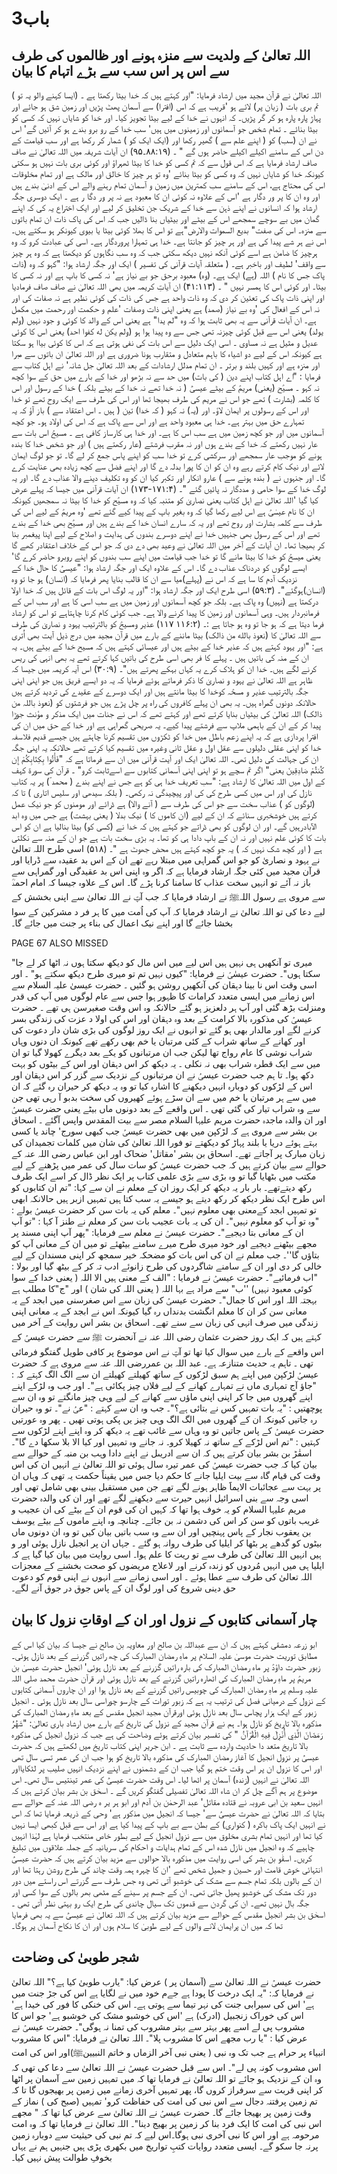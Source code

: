 # باب3

## اللہ تعالیٰ کے ولدیت سے منزہ ہونے اور ظالموں کی طرف سے اس پر اس سب سے بڑے اتہام کا بیان

اللہ تعالیٰ نے قرآن مجید میں ارشاد فرمایا:
"اور کہتے ہیں کہ خدا بیٹا رکھتا ہے ۔ (ایسا کہنے والو یہ تو ) تم بری بات ( زبان پر) لائے ہو 'قریب ہے کہ اس (افترا) سے آسمان پھٹ پڑیں اور زمین شق ہو جائے اور پہاڑ پارہ پارہ ہو کر گر پڑیں۔ کہ انہوں نے خدا کے لیے بیٹا تجویز کیا۔ اور خدا کو شایاں نہیں کہ کسی کو بیٹا بنائے ۔ تمام شخص جو آسمانوں اور زمینوں میں ہیں' سب خدا کے رو برو بندے ہو کر آئیں گے' اس نے ان (سب) کو ( اپنے علم سے ) گھیر رکھا اور (ایک ایک کو ) شمار کر رکھا ہے اور سب قیامت کے دن اس کے سامنے اکیلے اکیلے حاضر ہوں گے " ۔ (۸۸:۱۹۔۹۵)
ان آیات شریفہ میں اللہ تعالیٰ نے صاف صاف ارشاد فرمایا ہے کہ اس قول سے کہ تم کسی کو خدا کا بیٹا ٹھہراؤ اور کوئی بری بات نہیں ہو سکتی کیونکہ خدا کو شایاں نہیں کہ وہ کسی کو بیٹا بنائے 'وہ تو ہر چیز کا خالق اور مالک ہے اور تمام مخلوقات اس کی محتاج ہے، اس کے سامنے سب کمترین میں زمین و آسمان تمام رہنے والے اس کے ادنیٰ بندے ہیں اور وہ ان کا پر ور دگار ہے 'اس کے علاوہ نہ کوئی ان کا معبود ہے نہ پر ور دگا ر ہے ۔
 ایک دوسری جگہ ارشاد ہوا کہ انسانوں نے اپنے ذہن سے خدا کے شریک جن تخلیق کر لیے اور ایک اختراع یہ کی کہ اپنے گمان میں بے سوچے سمجھے اس کے بیٹے اور بیٹیاں بنا ڈالیں جب کہ اس کی پاک ذات ان تمام باتوں سے منزہ۔ اس کی صفت" بديع السموات والارض"ہے تو اس کا بھلا کوئی بیٹا یا بیوی کیونکر ہو سکتے ہیں۔ اس نے ہر شے پیدا کی ہے اور ہر چیز کو جانتا ہے۔ خدا ہی تمہارا پروردگار ہے۔ اسی کی عبادت کرو کہ وہ ہرچیز کا ضامن ہے اسے کوئی آنکھ نہیں دیکھ سکتی جب کہ وہ سب نگاہوں کو دیکھتا ہے کہ وہ ہر چیز سے واقف' لطیف اور باخبر ہے۔ ( متعلقہ آیات قرآنی کی تفسیر )
ایک اور جگہ ارشاد ہوا:
"کہو کہ وہ (ذات پاک جس کا نام ) اللہ (ہے) ایک ہے۔ (وہ) معبود برحق جو بے نیاز ہے' نہ کسی کا باپ ہے اور نہ کسی کا بیٹا۔ اور کوئی اس کا ہمسر نہیں " ۔ (۴۱:۱۱۳)
 ان آیاتِ کریمہ میں بھی اللہ تعالیٰ نے صاف صاف فرمادیا اور اپنی ذات پاک کی تعئین کر دی کہ وہ ذات واحد ہے جس کی ذات کی کوئی نظیر ہے نہ صفات کی اور نہ اس کے افعال کی 'وہ بے نیاز (صمد) ہے یعنی اپنی ذات وصفات 'علم و حکمت اور رحمت میں مکمل ہے۔
ان آیات قرآنی سے یہ بھی ثابت ہوا کہ وہ "لم یدا" ہے یعنی اس کے والد کا کوئی و جود نہیں (ولم یولد) یعنی اس سے قبل کوئی چیزنہ تھی جس سے وہ پیدا ہوا ہو (ولم يكن له كفوا احد) یعنی اس کا کوئی عدیل و مثیل ہے نہ مساوی ۔ اسی ایک دلیل سے اس بات کی نفی ہوتی ہے کہ اس کا کوئی بیاا ہو سکتا ہے کیونکہ اس کے لیے دو اشیاء کا باہم متعادل و متقارب ہونا ضروری ہے اور اللہ تعالیٰ ان باتوں سے مبرا اور منزہ ہے اور کہیں بلند و برتر ۔
ان تمام مدلل ارشادات کے بعد اللہ تعالیٰ جل شانہ' نے اہل کتاب سے فرمایا :
"اے اہل کتاب اپنے دین ( کی بات) میں حد سے نہ بڑھو اور خدا کے بارے میں حق کے سوا کچھ نہ کہو ۔ مسیؑح (یعنی) مریمؑ کے بیٹے عیسیٰؑ ( نہ خدا تھے نہ خدا کے بیٹے بلکہ ) خدا کے رسول اور اس کا کلمہ (بشارت ) تھے جو اس نے مریم کی طرف بھیجا تھا اور اس کی طرف سے ایک روح تھے تو خدا اور اس کے رسولوں پر ایمان لاؤ۔ اور (یہ) نہ کہو ( کہ خدا) تین ( ہیں ۔ اس اعتقاد سے ) باز آؤ کہ یہ تمہارے حق میں بہتر ہے۔ خدا ہی معبود واحد ہے اور اس سے پاک ہے کہ اس کی اولاد ہو۔ جو کچھ آسمانوں میں اور جو کچھ زمین میں ہے سب اس کا ہے۔ اور خدا ہی کارساز کافی ہے ۔ مسیحؑ اس بات سے عار نہیں رکھتے کہ خدا کے بندے ہوں اور نہ مقرب فرشتے (عار رکھتے ہیں ) اور جو شخص خدا کا بندہ ہونے کو موجب عار سمجھے اور سرکشی کرے تو خدا سب کو اپنے پاس جمع کر لے گا۔ تو جو لوگ ایمان لائے اور نیک کام کرتے رہے وہ ان کو ان کا پورا بدلہ دے گا اور اپنے فضل سے کچھ زیادہ بھی عنایت کرے گا۔ اور جنہوں نے ( بندہ ہونے سے ) عارو انکار اور تکبر کیا ان کو وہ تکلیف دینے والا عذاب دے گا۔ اور یہ لوگ خدا کے سوا حامی و مددگار نہ پائیں گئے "۔ (۱۷۱:۴-۱۷۳)
ان آیات قرآنی میں جیسا کہ پہلے عرض کیا گیا 'اللہ تعالیٰ نے اہل کتاب یعنی نصاریٰ کو متنبہ کیا کہ وہ مسیؑح کو خدا کا بیٹا نہ سمجھیں کیونکہ ان کا نام عیسٰیؑ ہے اس لیے رکھا گیا کہ وہ بغیر باپ کے پیدا کیے گئے تھے 'وہ مریمؑ کے لیے اس کی طرف سے کلمہ بشارت اور روح تھے اور یہ کہ سارے انسان خدا کے بندے ہیں اور مسیؑح بھی خدا کے بندے تھے اور اس کے رسول بھی جنہیں خدا نے اپنے دوسرے بندوں کی ہدایت و اصلاح کے لیے اپنا پیغمبر بنا کر بھیجا تھا۔
 ان آیات کے آخر میں اللہ تعالیٰ نے وعید بھی دے دی کہ جو اس کے خلاف اعتقادر کھے گا یعنی میسحؑ کو خدا کا بیٹا مانے گا تو خدا جب قیامت میں اپنے سب بندوں کو اپنے روبرو حاضر کرے گا' ایسے لوگوں کو دردناک عذاب دے گا۔ اس کے علاوہ ایک اور جگہ ارشاد ہوا:
"عیسیٰؑ کا حال خدا کے نزدیک آدم کا سا ہے کہ اس نے (پہلے)میا سے ان کا قالب بنایا پھر فرمایا کہ (انسان) ہو جا تو
وہ (انسان)ہوگئے"۔ (۵۹:۳)
اسی طرح ایک اور جگہ ارشاد ہوا:
"اور یہ لوگ اس بات کے قائل ہیں کہ خدا اولا درکھتا ہے (نہیں) وہ پاک ہے۔ بلکہ جو کچھ آسمانوں اور زمین میں ہے سب اسی کا ہے اور سب اس کے فرمانبردار ہیں۔ وہی آسمانوں اور زمین کا پیدا کرنے والا ہے۔ جب کوئی کام کرنا چاہتاہے تو اس کو ارشاد فرما دیتا ہے کہ ہو جا تو وہ ہو جاتا ہے :۔ (۱۱۶:۲ ۱۱۷)
عذیر ومسیحؑ کو بالترتیب یہود و نصاریٰ کی طرف سے اللہ تعالیٰ کا (نعوذ بالله من ذالک) بیٹا ماننے کے بارے میں قرآن
مجید میں درج ذیل آیت بھی اُتری ہے:
"اور یہود کہتے ہیں کہ عذیر خدا کے بیٹے ہیں اور عیسائی کہتے ہیں کہ مسیح خدا کے بیٹے ہیں۔ یہ ان کے منہ کی باتیں ہیں ۔ پہلے کا فر بھی اسی طرح کی باتیں کہا کرتے تھے یہ بھی انہی کی ریس کرنے لگے ہیں۔ خدا ان کو ہلاک کرے یہ کہاں بہکے پھرتے ہیں"۔ (۳۰:۹)
 اس آیہ کریمہ میں جیسا کہ ظاہر ہے اللہ تعالیٰ نے یہود و نصاریٰ کا ذکر فرماتے ہوئے فرمایا کہ یہ دو ایسے فریق ہیں جو اپنی اپنی جگہ بالترتیب عذیر و مسحؑہ  کوخدا کا بیٹا مانتے ہیں اور ایک دوسرے کے عقیدے کی تردید کرتے ہیں حالانکہ دونوں گمراہ ہیں۔ یہ بھی ان پہلے کافروں کی راہ پر چل پڑے ہیں جو فرشتوں کو (نعوذ باللہ من ذالک) اللہ تعالیٰ کی بیٹیاں بنایا کرتے تھے اور کہتے تھے کہ اس نے جنات میں ایک مذکر و مؤنث جوڑا پیدا کر کے ان کے باہمی ملاپ سے فرشتے پیدا کیے۔ یہ صریحی گمراہی ہے اور خدا کے حق میں ان کی افترا پردازی ہے کہ یہ اپنے زعم باطل میں خدا کو ٹکڑوں میں تقسیم کرنا چاہتے ہیں جیسے قدیم فلاسفہ خدا کو اپنی عقلی دلیلوں سے عقل اول و عقل ثانی وغیرہ میں تقسیم کیا کرتے تھے حالانکہ یہ اپنی جگہ ان کی جہالت کی دلیل تھی۔ اللہ تعالیٰ ایک اور آیت قرآنی میں ان سے فرماتا ہے کہ "فَأْتُوا بِكِتَابِكُمْ إِن كُنتُمْ صَادِقِینَ یعنی" اگر تم سچے ہو تو اپنی اپنی آسمانی کتابوں سے اسےثابت کرو" ۔
قرآن کی سورۃ کہف کے اول میں اللہ تعالیٰ کا ارشاد ہے:
"سب تعریف خدا ہی کو ہے جس نے اپنے بندے ( محمد ؐ) پر یہ کتاب نازل کی اور اس میں کسی طرح کی کی  اور پیچیدگی نہ رکھی۔ ( بلکہ سیدھی اور سلیس اتاری ) تا کہ (لوگوں کو ) عذاب سخت سے جو اس کی طرف سے ( آنے والا) ہے ڈرائے اور مومنوں کو جو نیک عمل کرتے ہیں خوشخبری سنائے کہ ان کے لیے (ان کاموں کا ) نیک بدلا ( یعنی بہشت) ہے جس میں وہ ابد الآبادرہیں گے۔ اور ان لوگوں کو بھی ڈراتے جو کہتے ہیں کہ خدا نے (کسی کو) بیٹا بنالیا ہے ان کو اس بات کا کوئی علم نہیں اور نہ ان کے باپ دادا ہی کو تھا۔ یہ بڑی سخت بات ہے جو ان کے منہ سے نکلتی ہے ( اور کچھ شک نہیں کہ ) یہ جو کچھ کہتے ہیں محض جھوٹ ہے "۔ (۵۱۸)
اسی طرح اللہ تعالیٰ نے یہود و نصاریٰ کو جو اس گمراہی میں مبتلا رہے تھے ان کے اس بد عقیدہ سے ڈرایا اور قرآن مجید میں کئی جگہ ارشاد فرمایا ہے کہ اگر وہ اپنی اس بد عقیدگی اور گمراہی سے باز نہ آئے تو انہیں سخت عذاب کا سامنا کرنا پڑے گا۔ اس کے علاوہ جیسا کہ امام احمدؒ سے مروی ہے رسول اللہﷺ نے ارشاد فرمایا کہ جب آپؐ نے اللہ تعالیٰ سے اپنی بخشش کے لیے دعا کی تو اللہ تعالیٰ نے ارشاد فرمایا کہ آپ کی اُمت میں کا ہر فر د مشرکین کے سوا بخشا جائے گا اور اپنے نیک اعمال کی بناء پر جنت میں جائے گا۔

PAGE 67 ALSO MISSED

"میری تو آنکھیں ہی نہیں ہیں اس لیے میں اس مال کو دیکھ سکتا ہوں نہ اٹھا کر لے جا سکتا ہوں"۔
حضرت عیسٰیؑ نے فرمایا:
"کیوں نہیں تم تو میری طرح دیکھ سکتے ہو" ۔
اور اسی وقت اس نا بینا دہقان کی آنکھیں روشن ہو گئیں ۔
حضرت عیسیٰ علیہ السلام سے اس زمانے میں ایسی متعدد کرامات کا ظہور ہوا جس سے عام لوگوں میں آپ کی قدر ومنزلت بڑھ گئی اور آپ ہر دلعزیز ہو گئے حالانکہ وہ اس وقت صغیرسن ہی تھے ۔
 حضرت عیسیٰؑ کی مذکورہ بالا کرامت کے بعد وہ دہقان اور اس کی اولا د عزت کی زندگی بسر کرنے لگے اور مالدار بھی ہو گئے تو انہوں نے ایک روز لوگوں کی بڑی شان دار دعوت کی اور کھانے کے ساتھ شراب کے کئی مرتبان یا خم بھی رکھے تھے کیونکہ ان دنوں وہاں شراب نوشی کا عام رواج تھا لیکن جب ان مرتبانوں کو یکے بعد دیگرے کھولا گیا تو ان میں سے ایک قطرہ شراب بھی نہ نکلی ۔ یہ دیکھ کر اس دہقان اور اس کے بیٹوں کو بہت دکھ ہوا۔ تا ہم جب حضرت عیسیٰؑ نے ان مرتبانوں کے نزدیک سے گزر کر اس دہقان اور اس کے لڑکوں کو دوبارہ انہیں دیکھنے کا اشارہ کیا تو وہ یہ دیکھ کر حیران رہ گئے کہ ان میں سے ہر مرتبان یا خم میں سے ان سڑے ہوئے کھیروں کی سخت بدبو آ رہی تھی جن سے وہ شراب تیار کی گئی تھی ۔
 اس واقعے کے بعد دونوں ماں بیٹے یعنی حضرت عیسیٰؑ اور ان والدہ ماجدہ حضرت مریم علیہا السلام مصر سے بیت المقدس واپس آگئے ۔
 اسحاق بن بشر سے مروی ہے کہ لڑکپن میں بھی حضرت عیسیٰؑ جب کبھی سورج' چاند یا کسی بہتے ہوئے دریا یا بلند پہاڑ کو
دیکھتے تو فورا اللہ تعالیٰ کی شان میں کلمات تجمیدان کی زبان مبارک پر آجاتے تھے۔
 اسحاق بن بشر 'مقاتل' ضحاک اور ابن عباس رضی اللہ عنہ کے حوالے سے بیان کرتے ہیں کہ جب حضرت عیسیٰؑ کو سات سال کی عمر میں پڑھنے کے لیے مکتب میں بٹھایا گیا تو وہ بڑی سے بڑی علمی کتاب پر ایک نظر ڈال کر اسے ایک طرف رکھ دیتےتھے۔
بار بار یہ دیکھ کر ایک روز ان کے معلم نے ان سے کہا:
"تم ان کتابوں کو اس طرح ایک نظر دیکھ کر رکھ دیتے ہو جیسے یہ سب کتا ہیں تمہیں ازبر ہیں حالانکہ ابھی تو تمہیں ابجد کےمعنی بھی معلوم نہیں"۔
معلم کی یہ بات سن کر حضرت عیسیٰؑ بولے :
"وہ تو آپ کو معلوم نہیں"۔
ان کی یہ بات عجیب بات سن کر معلم نے طنز آ کہا :
"تو آپ ان کے معانی بتا دیجیے"۔
حضرت عیسیٰؑ نے معلم سے فرمایا:
"پھر آپ اپنی مسند پر مجھے بیٹھنے دیجیے اور خود میری طرح میرے سامنے بیٹھئے تو میں ان کے معانی آپ کو بتاؤں
گا''۔
جب معلم نے ان کی اس بات کو مضحکہ خیر سمجھ کر اپنی مسندان کے لیے خالی کر دی اور ان کے سامنے شاگردوں کی طرح زانوئے ادب تہ کر کے بیٹھ گیا اور بولا :
"اب فرمائیے"۔
حضرت عیسیٰؑ نے فرمایا :
"الف کے معنی ہیں الا اللہ ( یعنی خدا کے سوا کوئی معبود نہیں) ''ب" سے مراد ہے بہا اللہ ( یعنی اللہ کی شان ) اور "ج"کا مطلب ہے بہجتہ اللہ اور اس کا جمال"۔
حضرت عیسیٰؑ کی زبان سے اس صغرسنی میں ابجد کے یہ معانی سن کر ان کا معلم انگشت بدنداں رہ گیا کیونکہ اس نے ابجد کے یہ معانی اپنی زندگی میں صرف انہی کی زبان سے سنے تھے۔
اسحاق بن بشر اس روایت کے آخر میں کہتے ہیں کہ ایک روز حضرت عثمان رضی اللہ عنہ نے آنحضرت ﷺ سے حضرت عیسیٰؑ کے اس واقعے کے بارے میں سوال کیا تھا تو آپؐ نے اس موضوع پر کافی طویل گفتگو فرمائی تھی ۔ تاہم یہ حدیث
متنازعہ ہے۔
عبد اللہ بن عمررضی اللہ عنہ سے مروی ہے کہ حضرت عیسیٰؑ لڑکپن میں اپنے ہم سبق لڑکوں کے ساتھ کھیلتے کھیلتے ان سے الگ الگ کہتے کہ :
"جاؤ آج تمہاری ماں نے تمہارے کھانے کے لیے فلاں چیز پکائی ہے"۔
اور جب وہ لڑکے اپنے اپنے گھروں میں جا کر اپنی اپنی ماؤں سے کھانے کے لیے وہی چیز مانگتے تو وہ ان سے پوچھتیں :
"یہ بات تمہیں کس نے بتائی ہے؟"۔
جب وہ ان سے کہتے :
"عیٰؑ   نے"۔
تو وہ حیران رہ جاتیں کیونکہ ان کے گھروں میں الگ الگ وہی چیز یں پکی ہوتی تھیں ۔
پھر وہ عورتیں حضرت عیسیٰؑ کے پاس جاتیں تو وہ وہاں سے غائب تھے یہ دیکھ کر وہ اپنے اپنے لڑکوں سے کہتیں :
"تم اس لڑکے کے ساتھ نہ کھیلا کرو۔ نہ جانے وہ تمہیں اور کیا الا بلا سکھا دے گا"۔
 اسقٰڑ بن بشر بیان کرتے ہیں کہ ان سے ادریںل نے اپنے دادا وہب بن منبہ کے حوالے سے بیان کیا کہ جب حضرت عیسیٰؑ  کی عمر تیرہ سال ہوئی تو اللہ تعالیٰ نے انہیں ان کی اس وقت کی قیام گاہ سے بیت ایلیا جانے کا حکم دیا جس میں یقیناً حکمت یہ تھی کہ وہاں ان پر بہت سے عجائبات الایماََ ظاہر ہونے لگے تھے جن میں مستقبل بینی بھی شامل تھی اور اسی وجہ سے بنی اسرائیل انہیں حیرت سے دیکھنے لگے تھے اور ان کی والدہ حضرت مریم علیہا السلام کو یہ خوف ہوا تھا کہ کہیں ان کی قوم ان کے بیٹے کی ان عجیب و غریب باتوں کو سن کر اس کی دشمن نہ بن جائے۔ چنانچہ وہ اپنے ماموں کے بیٹے یوسف بن یعقوب نجار کے پاس پہنچیں اور ان سے وہ سب باتیں بیان کیں تو وہ ان دونوں ماں بیٹوں کو گدھے پر بٹھا کر ایلیا کی طرف روانہ ہو گئے ۔ جہاں ان پر انجیل نازل ہوئی اور و ہیں انہیں اللہ تعالیٰ کی طرف سے تو ریت کا علم ہوا۔
 اسی روایت میں بیان کیا گیا ہے کہ ایلیا ہی میں انہیں مُردوں کو زندہ کرنے اور لاعلاج مریضوں کو صحت بخشنے کے معجزات اللہ تعالیٰ کی طرف سے عطا ہوئے ۔ اور اسی زمانے سے انہوں نے اپنی قوم کو دعوت حق دینی شروع کی اور لوگ ان کے پاس جوق در جوق آنے لگے۔

## چار آسمانی کتابوں کے نزول اور ان کے اوقاتِ نزول کا بیان

ابو زرعہ دمشقی کہتے ہیں کہ ان سے عبداللہ بن صالح اور معاویہ بن صالح نے جیسا کہ بیان کیا اس کے مطابق توریت حضرت موسیٰ علیہ السلام پر ماہِ رمضان المبارک کی چھ راتیں گزرنے کے بعد نازل ہوئی۔ زبور حضرت داؤدؑ پر ماہ رمضان المبارک کی بارہ راتیں گزرنے کے بعد نازل ہوئی' انجیل حضرت عیسیٰ بن مریمؑ پر ماہِ رمضان المبارک کی اٹھارہ راتیں گزرنے کے بعد نازل ہوئی اور قرآن حضرت محمد صلی اللہ علیہ وسلم پر ماہِ رمضان المبارک کی چوبیس راتیں گزرنے کے بعد نازل ہوا اور ان چاروں آسمانی کتابوں کے نزول کے درمیانی فصل کی ترتیب یہ ہے کہ زبور تورات کے چارسو چوراسی سال بعد نازل ہوئی ۔ انجیل زبور کے ایک ہزار پچاس سال بعد نازل ہوئی اورقرآن مجید انجیل مقدس کے بعد ماہِ رمضان المبارک کی مذکورہ بالا تاریخ کو نازل ہوا۔
 ہم نے قرآن مجید کے نزول کی تاریخ کے بارے میں ارشاد باری تعالیٰ:
"شَهُرُ رَمَضَانَ الَّذِي أُنْزِلَ فِيهِ الْقُرْآنُ "
 کی تفسیر بیان کرتے ہوئے وضاحت کی ہے جب کہ نزول انجیل کی مذکورہ بالا تاریخ متعد دا حادیث واردہ سے ثابت ہے ۔ 
ابن جریر اپنی کتاب تاریخ میں لکھتے ہیں کہ حضرت عیسیٰؑ پر نزول انجیل کا آغاز رمضان المبارک کی مذکورہ بالا تاریخ کو ہوا جب ان کی عمر تسی سال تھی اور اس کا نزول ان پر اس وقت ختم ہو گیا جب ان کے دشمنوں نے اپنے نزدیک انہیں صلیب پر لٹکایااور اللہ تعالیٰ نے انہیں (زندہ) آسمان پر اٹھا لیا۔ اس وقت حضرت عیسیٰؑ کی عمر تینتیس سال تھی۔
اس موضوع پر ہم آگے چل کر ان شاء اللہ تعالیٰ تفصیلی گفتگو کریں گے ۔
اسحٰق بن بشر بیان کرتے ہیں کہ انہیں سعید بن ابی عروبہ نے قتادہ مقاتل' عبد الرحمٰن بن آدم اور ابو ہر یر ہ رضی اللہ عنہ کے حوالے سے بتایا کہ اللہ تعالیٰ نے حضرت عیسیٰؑ سے' جیسا کہ انجیل میں مذکور ہے' وحی کے ذریعہ فرمایا تھا کہ اس نے انہیں ایک پاک باکرہ ( کنواری) کے بطن سے بے باپ کے پیدا کیا ہے اور اس سے قبل کبھی ایسا نہیں کیا تھا اور انہیں تمام بشری مخلوق میں سے نزول انجیل کے لیے بطور خاص منتخب فرمایا ہے لہٰذا انہیں چاہیے کہ وہ انجیل میں نازل شدہ اس کے تمام ہدایات و احکام کی سریانیہ کے جملہ علاقوں میں تبلیغ کریں۔
اسقٰو بن بشر کی اسی روایت میں مذکورہ بالا حوالوں سے مزید بیان کرتے ہیں کہ حضرت عیسیٰؑ انتہائی خوش قامت اور حسین و جمیل شخص تھے 'ان کا چہرہ ہمہ وقت چاند کی طرح روشن رہتا تھا اور ان کے بالوں بلکہ تمام جسم سے مشک کی خوشبو آتی تھی وہ جس طرف سے گزرتے اس راستے میں دور دور تک مشک کی خوشبو پھیل جاتی تھی۔ ان کے جسم پر سینے کے مٹھی بھر بالوں کے سوا کسی اور جگہ بال نہیں تھے۔ ان کی گردن سے قدموں تک سیال چاندی کی طرح ایک رو بہتی نظر آتی تھی ۔
اسحٰق بن بشر انجیل مقدس کے حوالے سے مزید بیان کرتے ہیں کہ اللہ تعالیٰ نے عیسیٰؑ سے یہ بھی فرمایا تھا کہ میں ان پرایمان لانے والوں کے لیے طوبیٰ کا سلام ہوں اور ان کا نکاح آسمان پر ہوگا۔

## شجر طوبیٰ کی وضاحت

حضرت عیسیٰؑ نے اللہ تعالیٰ سے (آسمان پر ) عرض کیا:
"یارب طوبیٰ کیا ہے؟"
اللہ تعالیٰ نے فرمایا کہ:
"یہ ایک درخت کا پودا ہے جےم خود میں نے لگایا ہے اس کی جڑ جنت میں ہے' اس کی سیرابی جنت کی نہر تیما  سے ہوتی ہے۔ اس کی خنکی کا فور کی خیدا ہے' اس کی خوراک زنجبیل (ادرک) ہے 'اس کی خوشبو مشک کی خوشبو ہے' جو اس کا مشروب پی لے اسے پھر بہتر سے بہتر مشروب کی تمنا نہ ہوگی"۔
حضرت عیسیٰؑ نے عرض کیا :
"یا رب مجھے اس کا مشروب پلا"۔
اللہ تعالیٰ نے فرمایا:
"اس کا مشروب انبیاء پر حرام ہے جب تک وہ نبی ( یعنی نبی آخر الزماں و خاتم النبیینﷺ)اور اس کی امت اس مشروب کونہ پی لے"۔
 اس سے قبل حضرت عیسیٰؑ نے اللہ تعالیٰ سے دعا کی تھی کہ وہ ان کے نزدیک ہو جائے تو اللہ تعالیٰ نے فرمایا تھا کہ میں تمہیں زمین سے آسمان پر اٹھا کر اپنی قربت سے سرفراز کروں گا، پھر تمہیں آخری زمانے میں زمین پر بھیجوں گا تا کہ تم زمین پرفتنہ دجال سے اس نبی کی امت کی حفاظت کرو' تمہیں (صبح کی ) نماز کے وقت زمین پر بھیجا جائے گا۔
حضرت عیسیٰؑ نے اللہ تعالیٰ سے عرض کیا تھا کہ
" مجھے اس نبی کی امت کا ایک فرد بنا کر زمین پر بھیج دینا"۔
اللہ تعالیٰ نے فرمایا تھا کہ وہ امت مرحومہ ہے اور اس کا نبی آخری نبی ہوگا۔اس لیے کہ تم نبی کی حیثیت سے دوبارہ زمین پرنہ جا سکو گے۔
ایسی متعدد روایات کتبِ تواریخ میں بکھری پڑی ہیں جنہیں ہم نے یہاں بخوفِ طوالت پیش نہیں کیا۔
